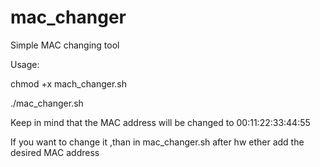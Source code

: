# mac_changer
Simple MAC changing tool

Usage:

chmod +x mach_changer.sh

./mac_changer.sh

Keep in mind that the MAC address will be changed to 00:11:22:33:44:55

If you want to change it ,than in mac_changer.sh after hw ether add the desired MAC address

